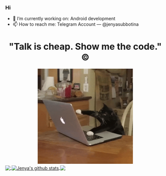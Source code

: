### Hi

- 🔭 I’m currently working on: Android development
- 📫 How to reach me: Telegram Account — @jenyasubbotina

<h1 align="center"> "Talk is cheap. Show me the code." © </h1>

<div align="center">
  <img src="https://github.com/jenyasubbotina/jenyasubbotina/blob/main/source.gif" width="300" height="300">
</div>

<a href="https://github.com/jenyasubbotina">
  <img align="center" src="https://github-readme-stats.vercel.app/api/wakatime?username=jenyasubbotina&layout=compact" />
</a>

<a href="https://github.com/jenyasubbotina">
  <img align="center" 
       src="https://github-readme-stats.vercel.app/api?username=jenyasubbotina&show_icons=true&include_all_commits=true&count_private=true&line_height=25" alt="Jenya's github stats"/>
</a>

<a href="https://github.com/jenyasubbotina">
  <img align="center" src="https://github-readme-stats.vercel.app/api/top-langs/?username=jenyasubbotina&layout=compact" />
</a>
